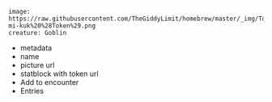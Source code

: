 
```statblock
image: https://raw.githubusercontent.com/TheGiddyLimit/homebrew/master/_img/ToB2/creature/token/A-mi-kuk%20%28Token%29.png
creature: Goblin
```


- metadata
- name
- picture url
- statblock with token url
- Add to encounter 
- Entries

